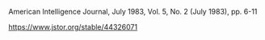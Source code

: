 American Intelligence Journal, July 1983, Vol. 5, No. 2 (July 1983), pp. 6-11

https://www.jstor.org/stable/44326071
